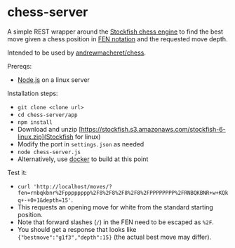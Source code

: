 # chess-server

A simple REST wrapper around the [Stockfish chess engine](https://stockfishchess.org/) to find the best move given a chess position in [FEN notation](https://en.wikipedia.org/wiki/Forsyth%E2%80%93Edwards_Notation) and the requested move depth.

Intended to be used by [andrewmacheret/chess](https://github.com/andrewmacheret/chess).

Prereqs:
* [Node.js](https://nodejs.org/) on a linux server

Installation steps:
* `git clone <clone url>`
* `cd chess-server/app`
* `npm install`
* Download and unzip [https://stockfish.s3.amazonaws.com/stockfish-6-linux.zip](Stockfish for linux)
* Modify the port in `settings.json` as needed
* `node chess-server.js`
 * Alternatively, use [docker](https://www.docker.com) to build at this point

Test it:
* `curl 'http://localhost/moves/?fen=rnbqkbnr%2Fpppppppp%2F8%2F8%2F8%2F8%2FPPPPPPPP%2FRNBQKBNR+w+KQkq+-+0+1&depth=15'`.
 * This requests an opening move for white from the standard starting position.
 * Note that forward slashes (`/`) in the FEN need to be escaped as `%2F`.
 * You should get a response that looks like `{"bestmove":"g1f3","depth":15}` (the actual best move may differ).


